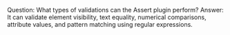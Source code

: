 Question: What types of validations can the Assert plugin perform?
Answer: It can validate element visibility, text equality, numerical comparisons, attribute values, and pattern matching using regular expressions.
